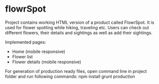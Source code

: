 # flowrSpot

Project contains working HTML version of a product called FlowrSpot. It is used for flower spotting while hiking, traveling etc. Users can check out different flowers, their details and sightings as well as add their sightings.

Implemented pages:
- Home (​mobile responsive​)
- Flower list
- Flower details (​mobile responsive​)

For generation of production ready files, open command line in project folder and run following commands:
npm install
grunt production